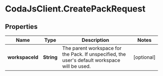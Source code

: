 # CodaJsClient.CreatePackRequest

## Properties
Name | Type | Description | Notes
------------ | ------------- | ------------- | -------------
**workspaceId** | **String** | The parent workspace for the Pack. If unspecified, the user&#x27;s default workspace will be used. | [optional] 
